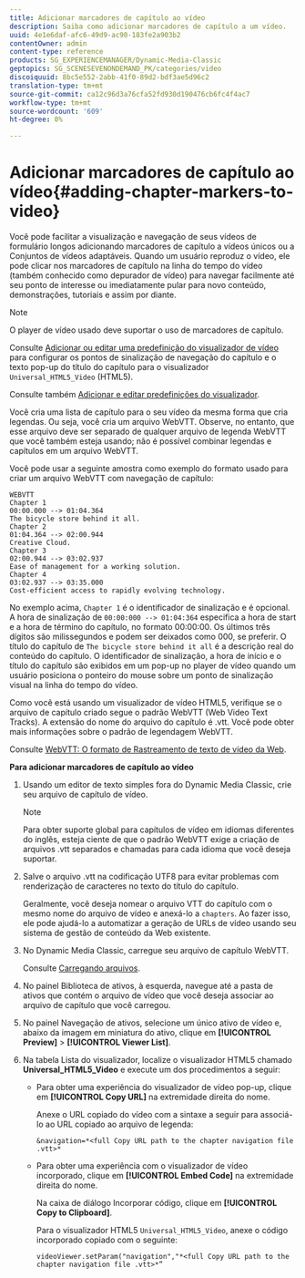 ```yaml
---
title: Adicionar marcadores de capítulo ao vídeo
description: Saiba como adicionar marcadores de capítulo a um vídeo.
uuid: 4e1e6daf-afc6-49d9-ac90-183fe2a903b2
contentOwner: admin
content-type: reference
products: SG_EXPERIENCEMANAGER/Dynamic-Media-Classic
geptopics: SG_SCENESEVENONDEMAND_PK/categories/video
discoiquuid: 8bc5e552-2abb-41f0-89d2-bdf3ae5d96c2
translation-type: tm+mt
source-git-commit: ca12c96d3a76cfa52fd930d190476cb6fc4f4ac7
workflow-type: tm+mt
source-wordcount: '609'
ht-degree: 0%

---
```



# Adicionar marcadores de capítulo ao vídeo{#adding-chapter-markers-to-video}

Você pode facilitar a visualização e navegação de seus vídeos de formulário longos adicionando marcadores de capítulo a vídeos únicos ou a Conjuntos de vídeos adaptáveis. Quando um usuário reproduz o vídeo, ele pode clicar nos marcadores de capítulo na linha do tempo do vídeo (também conhecido como depurador de vídeo) para navegar facilmente até seu ponto de interesse ou imediatamente pular para novo conteúdo, demonstrações, tutoriais e assim por diante.

>[!NOTE]
>
>O player de vídeo usado deve suportar o uso de marcadores de capítulo.

Consulte [Adicionar ou editar uma predefinição do visualizador de vídeo](previewing-videos-video-viewer.md#adding_or_editing_a_video_viewer_preset) para configurar os pontos de sinalização de navegação do capítulo e o texto pop-up do título do capítulo para o visualizador `Universal_HTML5_Video` (HTML5).

Consulte também [Adicionar e editar predefinições do visualizador](application-setup.md#adding_and_editing_viewer_presets).

Você cria uma lista de capítulo para o seu vídeo da mesma forma que cria legendas. Ou seja, você cria um arquivo WebVTT. Observe, no entanto, que esse arquivo deve ser separado de qualquer arquivo de legenda WebVTT que você também esteja usando; não é possível combinar legendas e capítulos em um arquivo WebVTT.

Você pode usar a seguinte amostra como exemplo do formato usado para criar um arquivo WebVTT com navegação de capítulo:

```as3
WEBVTT 
Chapter 1 
00:00.000 --> 01:04.364 
The bicycle store behind it all. 
Chapter 2 
01:04.364 --> 02:00.944 
Creative Cloud. 
Chapter 3 
02:00.944 --> 03:02.937 
Ease of management for a working solution. 
Chapter 4 
03:02.937 --> 03:35.000 
Cost-efficient access to rapidly evolving technology.
```

No exemplo acima, `Chapter 1` é o identificador de sinalização e é opcional. A hora de sinalização de `00:00:000 --> 01:04:364` especifica a hora de start e a hora de término do capítulo, no formato 00:00:00. Os últimos três dígitos são milissegundos e podem ser deixados como 000, se preferir. O título do capítulo de `The bicycle store behind it all` é a descrição real do conteúdo do capítulo. O identificador de sinalização, a hora de início e o título do capítulo são exibidos em um pop-up no player de vídeo quando um usuário posiciona o ponteiro do mouse sobre um ponto de sinalização visual na linha do tempo do vídeo.

Como você está usando um visualizador de vídeo HTML5, verifique se o arquivo de capítulo criado segue o padrão WebVTT (Web Video Text Tracks). A extensão do nome do arquivo do capítulo é .vtt. Você pode obter mais informações sobre o padrão de legendagem WebVTT.

Consulte [WebVTT: O formato de Rastreamento de texto de vídeo da Web](https://dev.w3.org/html5/webvtt/).

**Para adicionar marcadores de capítulo ao vídeo**

1. Usando um editor de texto simples fora do Dynamic Media Classic, crie seu arquivo de capítulo de vídeo.

   >[!NOTE]
   >
   >Para obter suporte global para capítulos de vídeo em idiomas diferentes do inglês, esteja ciente de que o padrão WebVTT exige a criação de arquivos .vtt separados e chamadas para cada idioma que você deseja suportar.

1. Salve o arquivo .vtt na codificação UTF8 para evitar problemas com renderização de caracteres no texto do título do capítulo.

   Geralmente, você deseja nomear o arquivo VTT do capítulo com o mesmo nome do arquivo de vídeo e anexá-lo a `chapters`. Ao fazer isso, ele pode ajudá-lo a automatizar a geração de URLs de vídeo usando seu sistema de gestão de conteúdo da Web existente.

1. No Dynamic Media Classic, carregue seu arquivo de capítulo WebVTT.

   Consulte [Carregando arquivos](uploading-files.md#uploading_files).

1. No painel Biblioteca de ativos, à esquerda, navegue até a pasta de ativos que contém o arquivo de vídeo que você deseja associar ao arquivo de capítulo que você carregou.
1. No painel Navegação de ativos, selecione um único ativo de vídeo e, abaixo da imagem em miniatura do ativo, clique em **[!UICONTROL Preview]** > **[!UICONTROL Viewer List]**.
1. Na tabela Lista do visualizador, localize o visualizador HTML5 chamado **Universal_HTML5_Video** e execute um dos procedimentos a seguir:

   * Para obter uma experiência do visualizador de vídeo pop-up, clique em **[!UICONTROL Copy URL]** na extremidade direita do nome.

      Anexe o URL copiado do vídeo com a sintaxe a seguir para associá-lo ao URL copiado ao arquivo de legenda:

      `&navigation=*<full Copy URL path to the chapter navigation file .vtt>*`

   * Para obter uma experiência com o visualizador de vídeo incorporado, clique em **[!UICONTROL Embed Code]** na extremidade direita do nome.

      Na caixa de diálogo Incorporar código, clique em **[!UICONTROL Copy to Clipboard]**.

      Para o visualizador HTML5 `Universal_HTML5_Video`, anexe o código incorporado copiado com o seguinte:

      `videoViewer.setParam("navigation","*<full Copy URL path to the chapter navigation file .vtt>*”`

